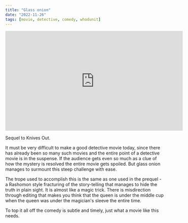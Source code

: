 ```yaml
---
title: "Glass onion"
date: "2022-11-26"
tags: [movie, detective, comedy, whodunit]
---
```


<iframe width="560" height="315" src="https://www.youtube.com/embed/gj5ibYSz8C0" title="YouTube video player" frameborder="0" allow="accelerometer; autoplay; clipboard-write; encrypted-media; gyroscope; picture-in-picture" allowfullscreen></iframe>

Sequel to Knives Out.

It must be very difficult to make a good detective movie today, since there has already been so many such movies and the entire point of a detective movie is in the suspense. If the audience gets even so much as a clue of how the mystery is resolved the entire movie gets spoiled. But glass onion manages to surmount this steep challenge with ease.

The trope used to accomplish this is the same as one used in the prequel - a Rashomon style fracturing of the story-telling that manages to hide the truth in plain sight. It is almost like a magic trick. There is misdirection through editing that makes you think that the queen is under the middle cup when the queen was under the magician's sleeve the entire time. 

To top it all off the comedy is subtle and timely, just what a movie like this needs.

